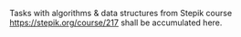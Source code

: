 Tasks with algorithms & data structures from Stepik course https://stepik.org/course/217 
shall be accumulated here.
